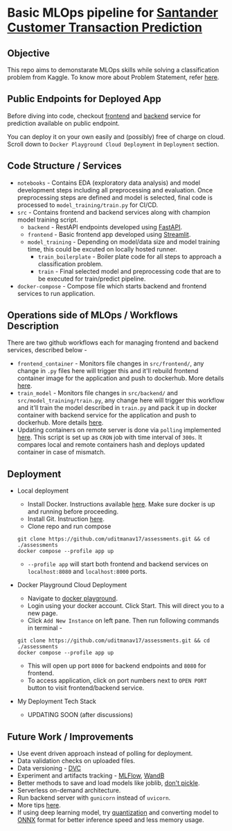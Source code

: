 # Basic MLOps pipeline for [Santander Customer Transaction Prediction](https://www.kaggle.com/c/santander-customer-transaction-prediction/overview)


## Objective
This repo aims to demonstarate MLOps skills while solving a classification problem from Kaggle. To know more about Problem Statement, refer [here](https://www.kaggle.com/c/santander-customer-transaction-prediction/overview).


## Public Endpoints for Deployed App
Before diving into code, checkout [frontend](http://3.7.49.154:8080/) and [backend](http://3.7.49.154:8000/) service for prediction available on public endpoint.

<!-- Now, depending on how much time it had been since last changes in this repo, the above endpoints may not be available.  -->
You can deploy it on your own easily and (possibly) free of charge on cloud. Scroll down to `Docker Playground Cloud Deployment` in `Deployment` section.


## Code Structure / Services
- `notebooks` - Contains EDA (exploratory data analysis) and model development steps including all preprocessing and evaluation. Once preprocessing steps are defined and model is selected, final code is processed to `model_training/train.py` for CI/CD.
- `src` - Contains frontend and backend services along with champion model training script.
    - `backend` - RestAPI endpoints developed using [FastAPI](https://fastapi.tiangolo.com/).
    - `frontend` - Basic frontend app developed using [Streamlit](https://streamlit.io/).
    - `model_training` - Depending on model/data size and model training time, this could be excuted on locally hosted runner.
        - `train_boilerplate` - Boiler plate code for all steps to approach a classification problem.
        - `train` - Final selected model and preprocessing code that are to be executed for train/predict pipeline.
- `docker-compose` - Compose file which starts backend and frontend services to run application.


## Operations side of MLOps / Workflows Description
There are two github workflows each for managing frontend and backend services, described below -
- `frontend_container` - Monitors file changes in `src/frontend/`, any change in `.py` files here will trigger this and it'll rebuild frontend container image for the application and push to dockerhub. More details [here](https://github.com/uditmanav17/assessments/blob/main/.github/workflows/frontend_container.yml).
- `train_model` - Monitors file changes in `src/backend/` and `src/model_training/train.py`, any change here will trigger this workflow and it'll train the model described in `train.py` and pack it up in docker container with backend service for the application and push to dockerhub. More details [here](https://github.com/uditmanav17/assessments/blob/main/.github/workflows/train_model.yml).
- Updating containers on remote server is done via `polling` implemented [here](https://github.com/uditmanav17/assessments/blob/main/check_docker_hashes.py). This script is set up as `CRON` job with time interval of `300s`. It compares local and remote containers hash and deploys updated container in case of mismatch.


## Deployment
- Local deployment
    - Install Docker. Instructions available [here](https://docs.docker.com/engine/install/). Make sure docker is up and running before proceeding.
    - Install Git. Instruction [here](https://git-scm.com/book/en/v2/Getting-Started-Installing-Git).
    - Clone repo and run compose
    ```
    git clone https://github.com/uditmanav17/assessments.git && cd ./assessments
    docker compose --profile app up
    ```
    - `--profile app` will start both frontend and backend services on `localhost:8080` and `localhost:8000` ports.

- Docker Playground Cloud Deployment
    - Navigate to [docker playground](https://labs.play-with-docker.com/).
    - Login using your docker account. Click Start. This will direct you to a new page.
    - Click `Add New Instance` on left pane. Then run following commands in terminal -
    ```
    git clone https://github.com/uditmanav17/assessments.git && cd ./assessments
    docker compose --profile app up
    ```
    - This will open up port `8000` for backend endpoints and `8080` for frontend.
    - To access application, click on port numbers next to `OPEN PORT` button to visit frontend/backend service.

- My Deployment Tech Stack
    - UPDATING SOON (after discussions)


## Future Work / Improvements
- Use event driven approach instead of polling for deployment.
- Data validation checks on uploaded files.
- Data versioning - [DVC](https://dvc.org/)
- Experiment and artifacts tracking - [MLFlow](https://mlflow.org/), [WandB](https://wandb.ai/site)
- Better methods to save and load models like joblib, [don't pickle](https://news.ycombinator.com/item?id=32431036).
- Serverless on-demand architecture.
- Run backend server with `gunicorn` instead of `uvicorn`.
- More tips [here](https://www.ravirajag.dev/blog).
- If using deep learning model, try [quantization](https://deci.ai/quantization-and-quantization-aware-training/) and converting model to [ONNX](https://onnx.ai/) format for better inference speed and less memory usage.
